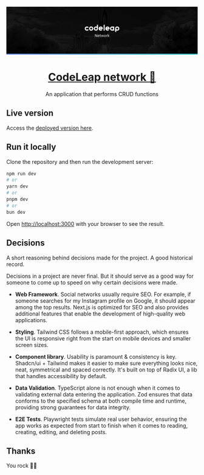 ![](public/readme/codeleap-network-banner.jpg)

<div align="center">
  <h1 align="center">
    <a href="https://codeleap-network-three.vercel.app/" target="_blank">CodeLeap network 🚀</a>
  </h1>
  <p>An application that performs CRUD functions</p>
</div>

## Live version 

Access the <a href="https://codeleap-network-three.vercel.app/" target="_blank">deployed version here</a>.

## Run it locally

Clone the repository and then run the development server:

```bash
npm run dev
# or
yarn dev
# or
pnpm dev
# or
bun dev
```

Open [http://localhost:3000](http://localhost:3000) with your browser to see the result.

## Decisions

A short reasoning behind decisions made for the project. A good historical record.

Decisions in a project are never final. But it should serve as a good way for someone to come up to speed on why certain decisions were made.

<!--
estou escrevendo um pequeno parágrafo sobre por que tomei a decisão de usar Playwright na minha aplicação, que é uma rede social. 

sempre responda em inglês.

traduza o parágrafo abaixo para inglês. pode corrigir, adaptar ou melhorar, se necessário. 

- **E2E Tests**. Playwright tests simulate real user behavior, ensuring the app works as expected from start to finish quando se trata de ler, criar, editar e deletar posts. 
-->

- **Web Framework**. Social networks usually require SEO. For example, if someone searches for my Instagram profile on Google, it should appear among the top results. Next.js is optimized for SEO and also provides additional features that enable the development of high-quality web applications.

- **Styling**. Tailwind CSS follows a mobile-first approach, which ensures the UI is responsive right from the start on mobile devices and smaller screen sizes. 

- **Component library**. Usability is paramount & consistency is key. Shadcn/ui + Tailwind makes it easier to make sure everything looks nice, neat, symmetrical and spaced correctly. It's built on top of Radix UI, a lib that handles accessibility by default. 

- **Data Validation**. TypeScript alone is not enough when it comes to validating external data entering the application. Zod ensures that data conforms to the specified schema at both compile time and runtime, providing strong guarantees for data integrity. 

- **E2E Tests**. Playwright tests simulate real user behavior, ensuring the app works as expected from start to finish when it comes to reading, creating, editing, and deleting posts. 

## Thanks

You rock 🤘🏻
